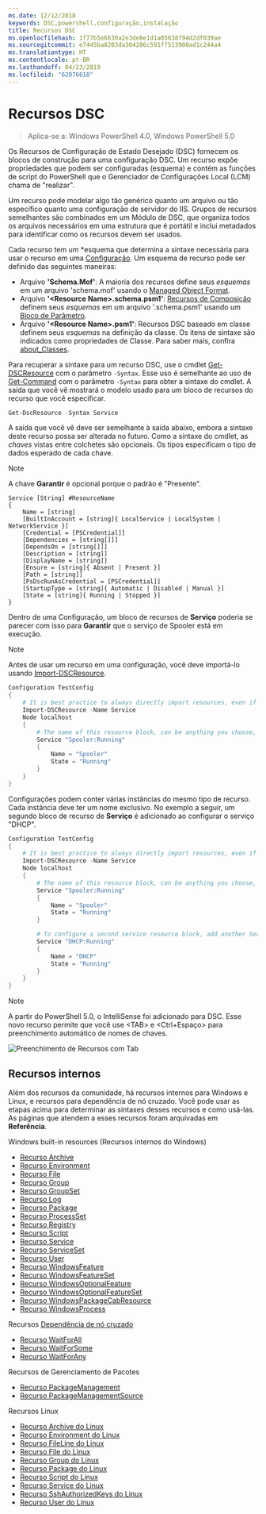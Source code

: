 ```yaml
---
ms.date: 12/12/2018
keywords: DSC,powershell,configuração,instalação
title: Recursos DSC
ms.openlocfilehash: 1f77b5e6630a2e3de6e1d1a05638f94d2df039ae
ms.sourcegitcommit: e7445ba8203da304286c591ff513900ad1c244a4
ms.translationtype: HT
ms.contentlocale: pt-BR
ms.lasthandoff: 04/23/2019
ms.locfileid: "62076610"
---
```

# <a name="dsc-resources"></a>Recursos DSC

>Aplica-se a: Windows PowerShell 4.0, Windows PowerShell 5.0

Os Recursos de Configuração de Estado Desejado (DSC) fornecem os blocos de construção para uma configuração DSC. Um recurso expõe propriedades que podem ser configuradas (esquema) e contém as funções de script do PowerShell que o Gerenciador de Configurações Local (LCM) chama de "realizar".

Um recurso pode modelar algo tão genérico quanto um arquivo ou tão específico quanto uma configuração de servidor do IIS.  Grupos de recursos semelhantes são combinados em um Módulo de DSC, que organiza todos os arquivos necessários em uma estrutura que é portátil e inclui metadados para identificar como os recursos devem ser usados.

Cada recurso tem um *esquema que determina a sintaxe necessária para usar o recurso em uma [Configuração](../configurations/configurations.md). Um esquema de recurso pode ser definido das seguintes maneiras:

- Arquivo **'Schema.Mof'**: A maioria dos recursos define seus *esquemas* em um arquivo 'schema.mof' usando o [Managed Object Format](/windows/desktop/wmisdk/managed-object-format--mof-).
- Arquivo **'\<Resource Name\>.schema.psm1'**: [Recursos de Composição](../configurations/compositeConfigs.md) definem seus *esquemas* em um arquivo '<ResourceName>.schema.psm1' usando um [Bloco de Parâmetro](/powershell/module/microsoft.powershell.core/about/about_functions?view=powershell-6#functions-with-parameters).
- Arquivo **'\<Resource Name\>.psm1'**: Recursos DSC baseado em classe definem seus *esquemas* na definição da classe. Os itens de sintaxe são indicados como propriedades de Classe. Para saber mais, confira [about_Classes](/powershell/module/psdesiredstateconfiguration/about/about_classes_and_dsc).

Para recuperar a sintaxe para um recurso DSC, use o cmdlet [Get-DSCResource](/powershell/module/PSDesiredStateConfiguration/Get-DscResource) com o parâmetro `-Syntax`. Esse uso é semelhante ao uso de [Get-Command](/powershell/module/microsoft.powershell.core/get-command) com o parâmetro `-Syntax` para obter a sintaxe do cmdlet. A saída que você vê mostrará o modelo usado para um bloco de recursos do recurso que você especificar.

```powershell
Get-DscResource -Syntax Service
```

A saída que você vê deve ser semelhante à saída abaixo, embora a sintaxe deste recurso possa ser alterada no futuro. Como a sintaxe do cmdlet, as *chaves* vistas entre colchetes são opcionais. Os tipos especificam o tipo de dados esperado de cada chave.

> [!NOTE]
> A chave **Garantir** é opcional porque o padrão é "Presente".

```output
Service [String] #ResourceName
{
    Name = [string]
    [BuiltInAccount = [string]{ LocalService | LocalSystem | NetworkService }]
    [Credential = [PSCredential]]
    [Dependencies = [string[]]]
    [DependsOn = [string[]]]
    [Description = [string]]
    [DisplayName = [string]]
    [Ensure = [string]{ Absent | Present }]
    [Path = [string]]
    [PsDscRunAsCredential = [PSCredential]]
    [StartupType = [string]{ Automatic | Disabled | Manual }]
    [State = [string]{ Running | Stopped }]
}
```

Dentro de uma Configuração, um bloco de recursos de **Serviço** poderia se parecer com isso para **Garantir** que o serviço de Spooler está em execução.

> [!NOTE]
> Antes de usar um recurso em uma configuração, você deve importá-lo usando [Import-DSCResource](../configurations/import-dscresource.md).

```powershell
Configuration TestConfig
{
    # It is best practice to always directly import resources, even if the resource is a built-in resource.
    Import-DSCResource -Name Service
    Node localhost
    {
        # The name of this resource block, can be anything you choose, as long as it is of type [String] as indicated by the schema.
        Service "Spooler:Running"
        {
            Name = "Spooler"
            State = "Running"
        }
    }
}
```

Configurações podem conter várias instâncias do mesmo tipo de recurso. Cada instância deve ter um nome exclusivo. No exemplo a seguir, um segundo bloco de recurso de **Serviço** é adicionado ao configurar o serviço "DHCP".

```powershell
Configuration TestConfig
{
    # It is best practice to always directly import resources, even if the resource is a built-in resource.
    Import-DSCResource -Name Service
    Node localhost
    {
        # The name of this resource block, can be anything you choose, as long as it is of type [String] as indicated by the schema.
        Service "Spooler:Running"
        {
            Name = "Spooler"
            State = "Running"
        }

        # To configure a second service resource block, add another Service resource block and use a unique name.
        Service "DHCP:Running"
        {
            Name = "DHCP"
            State = "Running"
        }
    }
}
```

> [!NOTE]
> A partir do PowerShell 5.0, o IntelliSense foi adicionado para DSC. Esse novo recurso permite que você use \<TAB\> e \<Ctrl+Espaço\> para preenchimento automático de nomes de chaves.

![Preenchimento de Recursos com Tab](../media/resource-tabcompletion.png)

## <a name="built-in-resources"></a>Recursos internos

Além dos recursos da comunidade, há recursos internos para Windows e Linux, e recursos para dependência de nó cruzado. Você pode usar as etapas acima para determinar as sintaxes desses recursos e como usá-las. As páginas que atendem a esses recursos foram arquivadas em **Referência**.

Windows built-in resources (Recursos internos do Windows)

* [Recurso Archive](../reference/resources/windows/archiveResource.md)
* [Recurso Environment](../reference/resources/windows/environmentResource.md)
* [Recurso File](../reference/resources/windows/fileResource.md)
* [Recurso Group](../reference/resources/windows/groupResource.md)
* [Recurso GroupSet](../reference/resources/windows/groupSetResource.md)
* [Recurso Log](../reference/resources/windows/logResource.md)
* [Recurso Package](../reference/resources/windows/packageResource.md)
* [Recurso ProcessSet](../reference/resources/windows/ProcessSetResource.md)
* [Recurso Registry](../reference/resources/windows/registryResource.md)
* [Recurso Script](../reference/resources/windows/scriptResource.md)
* [Recurso Service](../reference/resources/windows/serviceResource.md)
* [Recurso ServiceSet](../reference/resources/windows/serviceSetResource.md)
* [Recurso User](../reference/resources/windows/userResource.md)
* [Recurso WindowsFeature](../reference/resources/windows/windowsFeatureResource.md)
* [Recurso WindowsFeatureSet](../reference/resources/windows/windowsFeatureSetResource.md)
* [Recurso WindowsOptionalFeature](../reference/resources/windows/windowsOptionalFeatureResource.md)
* [Recurso WindowsOptionalFeatureSet](../reference/resources/windows/windowsOptionalFeatureSetResource.md)
* [Recurso WindowsPackageCabResource](../reference/resources/windows/windowsPackageCabResource.md)
* [Recurso WindowsProcess](../reference/resources/windows/windowsProcessResource.md)

Recursos [Dependência de nó cruzado](../configurations/crossNodeDependencies.md)

* [Recurso WaitForAll](../reference/resources/windows/waitForAllResource.md)
* [Recurso WaitForSome](../reference/resources/windows/waitForSomeResource.md)
* [Recurso WaitForAny](../reference/resources/windows/waitForAnyResource.md)

Recursos de Gerenciamento de Pacotes

* [Recurso PackageManagement](../reference/resources/packagemanagement/PackageManagementDscResource.md)
* [Recurso PackageManagementSource](../reference/resources/packagemanagement/PackageManagementSourceDscResource.md)

Recursos Linux

* [Recurso Archive do Linux](../reference/resources/linux/lnxArchiveResource.md)
* [Recurso Environment do Linux](../reference/resources/linux/lnxEnvironmentResource.md)
* [Recurso FileLine do Linux](../reference/resources/linux/lnxFileLineResource.md)
* [Recurso File do Linux](../reference/resources/linux/lnxFileResource.md)
* [Recurso Group do Linux](../reference/resources/linux/lnxGroupResource.md)
* [Recurso Package do Linux](../reference/resources/linux/lnxPackageResource.md)
* [Recurso Script do Linux](../reference/resources/linux/lnxScriptResource.md)
* [Recurso Service do Linux](../reference/resources/linux/lnxServiceResource.md)
* [Recurso SshAuthorizedKeys do Linux](../reference/resources/linux/lnxSshAuthorizedKeysResource.md)
* [Recurso User do Linux](../reference/resources/linux/lnxUserResource.md)
